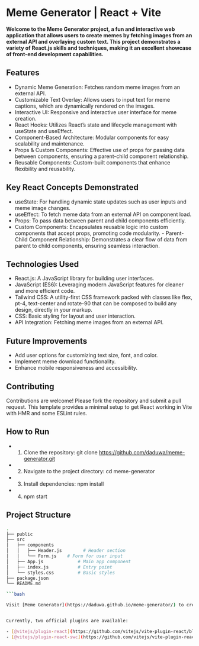 # Meme Generator | React + Vite

<b>Welcome to the Meme Generator project, a fun and interactive web application that allows users to create memes by fetching images from an external API and overlaying custom text. This project demonstrates a variety of React.js skills and techniques, making it an excellent showcase of front-end development capabilities.</b>

## Features
- Dynamic Meme Generation: Fetches random meme images from an external API.
- Customizable Text Overlay: Allows users to input text for meme captions, which are dynamically rendered on the images.
- Interactive UI: Responsive and interactive user interface for meme creation.
- React Hooks: Utilizes React’s state and lifecycle management with useState and useEffect.
- Component-Based Architecture: Modular components for easy scalability and maintenance.
- Props & Custom Components: Effective use of props for passing data between components, ensuring a parent-child component relationship.
- Reusable Components: Custom-built components that enhance flexibility and reusability.

## Key React Concepts Demonstrated
- useState: For handling dynamic state updates such as user inputs and meme image changes.
- useEffect: To fetch meme data from an external API on component load.
- Props: To pass data between parent and child components efficiently.
- Custom Components: Encapsulates reusable logic into custom components that accept props, promoting code modularity. - Parent-Child Component Relationship: Demonstrates a clear flow of data from parent to child components, ensuring seamless interaction.

## Technologies Used
- React.js: A JavaScript library for building user interfaces.
- JavaScript (ES6): Leveraging modern JavaScript features for cleaner and more efficient code.
- Tailwind CSS: A utility-first CSS framework packed with classes like flex, pt-4, text-center and rotate-90 that can be composed to build any design, directly in your markup.
- CSS: Basic styling for layout and user interaction.
- API Integration: Fetching meme images from an external API.

  
## Future Improvements
- Add user options for customizing text size, font, and color.
- Implement meme download functionality.
- Enhance mobile responsiveness and accessibility.

## Contributing
Contributions are welcome! Please fork the repository and submit a pull request.
This template provides a minimal setup to get React working in Vite with HMR and some ESLint rules.

## How to Run
- 1. Clone the repository: git clone https://github.com/daduwa/meme-generator.git
- 2. Navigate to the project directory: cd meme-generator
- 3. Install dependencies: npm install
- 4. npm start

## Project Structure

```bash
.
├── public
├── src
│   ├── components
│   │   ├── Header.js        # Header section
│   │   └── Form.js    # Form for user input
│   ├── App.js             # Main app component
│   ├── index.js           # Entry point
│   └── styles.css         # Basic styles
├── package.json
└── README.md

```bash

Visit [Meme Generator](https://daduwa.github.io/meme-generator/) to create your memes.


Currently, two official plugins are available:

- [@vitejs/plugin-react](https://github.com/vitejs/vite-plugin-react/blob/main/packages/plugin-react/README.md) uses [Babel](https://babeljs.io/) for Fast Refresh
- [@vitejs/plugin-react-swc](https://github.com/vitejs/vite-plugin-react-swc) uses [SWC](https://swc.rs/) for Fast Refresh
